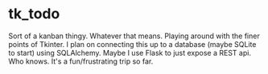 # tk_todo
Sort of a kanban thingy.  Whatever that means.  Playing around with the finer points of Tkinter.  I plan on connecting this up to a database (maybe SQLite to start) using SQLAlchemy.  Maybe I use Flask to just expose a REST api.  Who knows.  It's a fun/frustrating trip so far.
